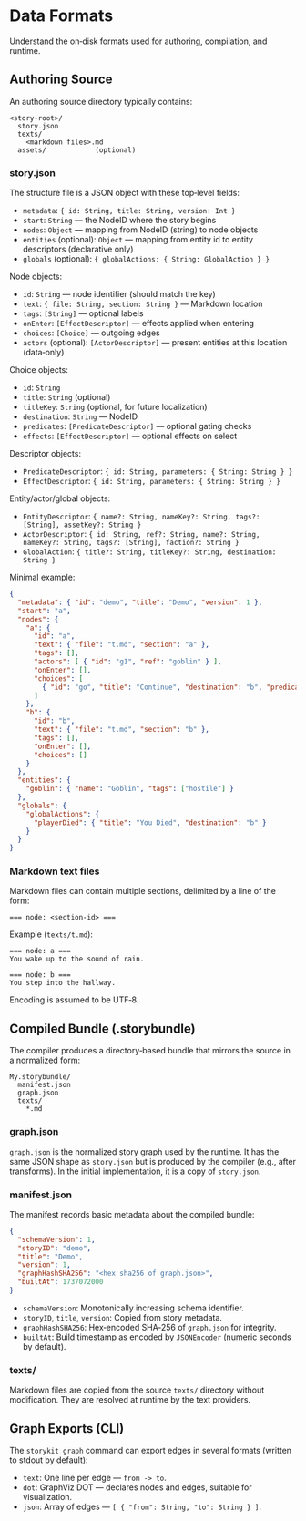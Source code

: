 # Data Formats

Understand the on‑disk formats used for authoring, compilation, and runtime.

## Authoring Source

An authoring source directory typically contains:

```
<story-root>/
  story.json
  texts/
    <markdown files>.md
  assets/            (optional)
```

### story.json

The structure file is a JSON object with these top‑level fields:

- `metadata`: `{ id: String, title: String, version: Int }`
- `start`: `String` — the NodeID where the story begins
- `nodes`: `Object` — mapping from NodeID (string) to node objects
- `entities` (optional): `Object` — mapping from entity id to entity descriptors (declarative only)
- `globals` (optional): `{ globalActions: { String: GlobalAction } }`

Node objects:

- `id`: `String` — node identifier (should match the key)
- `text`: `{ file: String, section: String }` — Markdown location
- `tags`: `[String]` — optional labels
- `onEnter`: `[EffectDescriptor]` — effects applied when entering
- `choices`: `[Choice]` — outgoing edges
- `actors` (optional): `[ActorDescriptor]` — present entities at this location (data‑only)

Choice objects:

- `id`: `String`
- `title`: `String` (optional)
- `titleKey`: `String` (optional, for future localization)
- `destination`: `String` — NodeID
- `predicates`: `[PredicateDescriptor]` — optional gating checks
- `effects`: `[EffectDescriptor]` — optional effects on select

Descriptor objects:

- `PredicateDescriptor`: `{ id: String, parameters: { String: String } }`
- `EffectDescriptor`: `{ id: String, parameters: { String: String } }`

Entity/actor/global objects:

- `EntityDescriptor`: `{ name?: String, nameKey?: String, tags?: [String], assetKey?: String }`
- `ActorDescriptor`: `{ id: String, ref?: String, name?: String, nameKey?: String, tags?: [String], faction?: String }`
- `GlobalAction`: `{ title?: String, titleKey?: String, destination: String }`

Minimal example:

```json
{
  "metadata": { "id": "demo", "title": "Demo", "version": 1 },
  "start": "a",
  "nodes": {
    "a": {
      "id": "a",
      "text": { "file": "t.md", "section": "a" },
      "tags": [],
      "actors": [ { "id": "g1", "ref": "goblin" } ],
      "onEnter": [],
      "choices": [
        { "id": "go", "title": "Continue", "destination": "b", "predicates": [], "effects": [] }
      ]
    },
    "b": {
      "id": "b",
      "text": { "file": "t.md", "section": "b" },
      "tags": [],
      "onEnter": [],
      "choices": []
    }
  },
  "entities": {
    "goblin": { "name": "Goblin", "tags": ["hostile"] }
  },
  "globals": {
    "globalActions": {
      "playerDied": { "title": "You Died", "destination": "b" }
    }
  }
}
```

### Markdown text files

Markdown files can contain multiple sections, delimited by a line of the form:

```
=== node: <section-id> ===
```

Example (`texts/t.md`):

```
=== node: a ===
You wake up to the sound of rain.

=== node: b ===
You step into the hallway.
```

Encoding is assumed to be UTF‑8.

## Compiled Bundle (.storybundle)

The compiler produces a directory‑based bundle that mirrors the source in a normalized form:

```
My.storybundle/
  manifest.json
  graph.json
  texts/
    *.md
```

### graph.json

`graph.json` is the normalized story graph used by the runtime. It has the same JSON shape as `story.json` but is produced by the compiler (e.g., after transforms). In the initial implementation, it is a copy of `story.json`.

### manifest.json

The manifest records basic metadata about the compiled bundle:

```json
{
  "schemaVersion": 1,
  "storyID": "demo",
  "title": "Demo",
  "version": 1,
  "graphHashSHA256": "<hex sha256 of graph.json>",
  "builtAt": 1737072000
}
```

- `schemaVersion`: Monotonically increasing schema identifier.
- `storyID`, `title`, `version`: Copied from story metadata.
- `graphHashSHA256`: Hex‑encoded SHA‑256 of `graph.json` for integrity.
- `builtAt`: Build timestamp as encoded by `JSONEncoder` (numeric seconds by default).

### texts/

Markdown files are copied from the source `texts/` directory without modification. They are resolved at runtime by the text providers.

## Graph Exports (CLI)

The `storykit graph` command can export edges in several formats (written to stdout by default):

- `text`: One line per edge — `from -> to`.
- `dot`: GraphViz DOT — declares nodes and edges, suitable for visualization.
- `json`: Array of edges — `[ { "from": String, "to": String } ]`.
